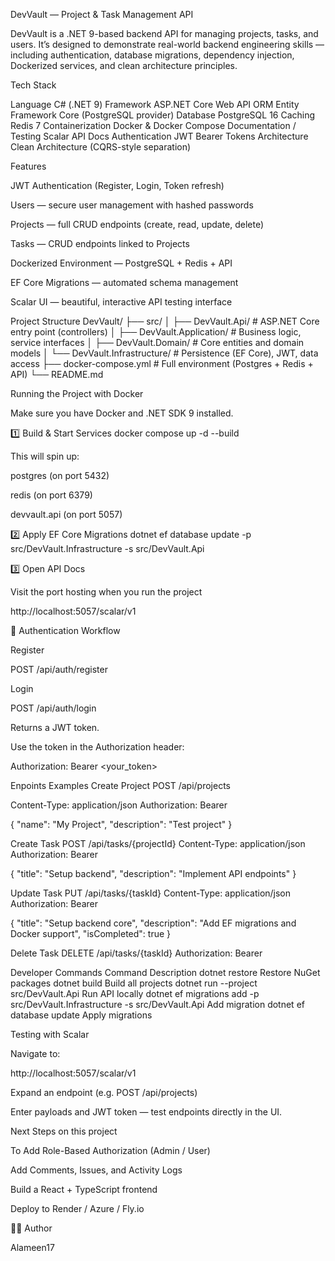 DevVault — Project & Task Management API

DevVault is a .NET 9-based backend API for managing projects, tasks, and users. It’s designed to demonstrate real-world backend engineering skills — including authentication, database migrations, dependency injection, Dockerized services, and clean architecture principles.

Tech Stack

Language	C# (.NET 9)
Framework	ASP.NET Core Web API
ORM	Entity Framework Core (PostgreSQL provider)
Database	PostgreSQL 16
Caching	Redis 7
Containerization	Docker & Docker Compose
Documentation / Testing	Scalar API Docs
Authentication	JWT Bearer Tokens
Architecture	Clean Architecture (CQRS-style separation)

Features

JWT Authentication (Register, Login, Token refresh)

Users — secure user management with hashed passwords

Projects — full CRUD endpoints (create, read, update, delete)

Tasks — CRUD endpoints linked to Projects

Dockerized Environment — PostgreSQL + Redis + API

EF Core Migrations — automated schema management

Scalar UI — beautiful, interactive API testing interface

Project Structure
DevVault/
├── src/
│   ├── DevVault.Api/               # ASP.NET Core entry point (controllers)
│   ├── DevVault.Application/       # Business logic, service interfaces
│   ├── DevVault.Domain/            # Core entities and domain models
│   └── DevVault.Infrastructure/    # Persistence (EF Core), JWT, data access
├── docker-compose.yml              # Full environment (Postgres + Redis + API)
└── README.md

Running the Project with Docker

Make sure you have Docker and .NET SDK 9 installed.

1️⃣ Build & Start Services
docker compose up -d --build


This will spin up:

postgres (on port 5432)

redis (on port 6379)

devvault.api (on port 5057)

2️⃣ Apply EF Core Migrations
dotnet ef database update -p src/DevVault.Infrastructure -s src/DevVault.Api

3️⃣ Open API Docs

Visit the port hosting when you run the project

http://localhost:5057/scalar/v1

🔑 Authentication Workflow

Register

POST /api/auth/register


Login

POST /api/auth/login


Returns a JWT token.

Use the token in the Authorization header:

Authorization: Bearer <your_token>

Enpoints Examples
Create Project
POST /api/projects

Content-Type: application/json
Authorization: Bearer <token>

{
  "name": "My Project",
  "description": "Test project"
}

Create Task
POST /api/tasks/{projectId}
Content-Type: application/json
Authorization: Bearer <token>

{
  "title": "Setup backend",
  "description": "Implement API endpoints"
}

Update Task
PUT /api/tasks/{taskId}
Content-Type: application/json
Authorization: Bearer <token>

{
  "title": "Setup backend core",
  "description": "Add EF migrations and Docker support",
  "isCompleted": true
}

Delete Task
DELETE /api/tasks/{taskId}
Authorization: Bearer <token>

Developer Commands
Command	Description
dotnet restore	Restore NuGet packages
dotnet build	Build all projects
dotnet run --project src/DevVault.Api	Run API locally
dotnet ef migrations add <Name> -p src/DevVault.Infrastructure -s src/DevVault.Api	Add migration
dotnet ef database update	Apply migrations


Testing with Scalar

Navigate to:

http://localhost:5057/scalar/v1


Expand an endpoint (e.g. POST /api/projects)


Enter payloads and JWT token — test endpoints directly in the UI.

Next Steps on this project

To Add Role-Based Authorization (Admin / User)

Add Comments, Issues, and Activity Logs

Build a React + TypeScript frontend

Deploy to Render / Azure / Fly.io

🧑‍💻 Author

Alameen17
